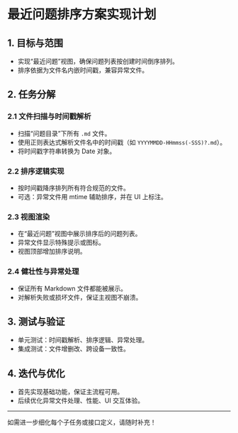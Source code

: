# 最近问题排序方案实现计划

## 1. 目标与范围
- 实现“最近问题”视图，确保问题列表按创建时间倒序排列。
- 排序依据为文件名内嵌时间戳，兼容异常文件。

## 2. 任务分解

### 2.1 文件扫描与时间戳解析
- 扫描“问题目录”下所有 `.md` 文件。
- 使用正则表达式解析文件名中的时间戳（如 `YYYYMMDD-HHmmss(-SSS)?.md`）。
- 将时间戳字符串转换为 Date 对象。

### 2.2 排序逻辑实现
- 按时间戳降序排列所有符合规范的文件。
- 可选：异常文件用 mtime 辅助排序，并在 UI 上标注。

### 2.3 视图渲染
- 在“最近问题”视图中展示排序后的问题列表。
- 异常文件显示特殊提示或图标。
- 视图顶部增加排序说明。

### 2.4 健壮性与异常处理
- 保证所有 Markdown 文件都能被展示。
- 对解析失败或损坏文件，保证主视图不崩溃。

## 3. 测试与验证
- 单元测试：时间戳解析、排序逻辑、异常处理。
- 集成测试：文件增删改、跨设备一致性。

## 4. 迭代与优化
- 首先实现基础功能，保证主流程可用。
- 后续优化异常文件处理、性能、UI 交互体验。

---
如需进一步细化每个子任务或接口定义，请随时补充！
